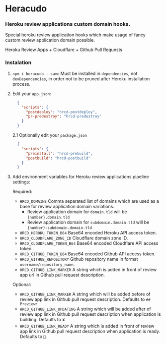 # Heracudo
### Heroku review applications custom domain hooks.

Special heroku review application hooks which make usage of fancy custom review application domain possible.

Heroku Review Apps + Cloudflare + Github Pull Requests

### Instalation
1. `npm i heracudo --save` Must be installed in `dependencies`, not `devDependencies`, in order not to be pruned after Heroku installation process.
2. Edit your `app.json`:
    ```json
      {
        "scripts": {
          "postdeploy": "hrcd-postdeploy",
          "pr-predestroy": "hrcd-predestroy"
        }
      }
    ```
    2.1 Optionally edit your `package.json`
    ```json
      {
        "scripts": {
          "preinstall": "hrcd-prebuild",
          "postbuild": "hrcd-postbuild"
        }
      }
    ```
3. Add environment variables for Heroku review applications pipeline settings:

    Required:
    * `HRCD_DOMAINS` Comma separated list of domains which are used as a base for review application domain variations.
      * Review application domain for `domain.tld` will be `{number}.domain.tld`
      * Review application domain for `subdomain.domain.tld` will be `{number}-subdomain.domain.tld`
    * `HRCD_HEROKU_TOKEN_B64`     Base64 encoded Heroku API access token.
    * `HRCD_CLOUDFLARE_ZONE_ID`   Cloudflare domain zone ID.
    * `HRCD_CLOUDFLARE_TOKEN_B64` Base64 encoded Cloudflare API access token.
    * `HRCD_GITHUB_TOKEN_B64`     Base64 encoded Github API access token.
    * `HRCD_GITHUB_REPOSITORY`    Github repository name in format `username/repository_name`.
    * `HRCD_GITHUB_LINK_MARKER`   A string which is added in front of review app url in Github pull request description.

    Optional:
    * `HRCD_GITHUB_LINK_MARKER`   A string which will be added before of review app link in Github pull request description. Defaults to `## Preview: `
    * `HRCD_GITHUB_LINK_UPDATING` A string which will be added after of review app link in Github pull request description when application is building. Defaults to `⏳`
    * `HRCD_GITHUB_LINK_READY`    A string which is added in front of review app link in Github pull request description when application is ready. Defaults to `🚀`
